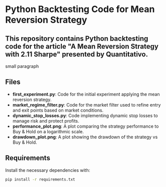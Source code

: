 # Python Backtesting Code for Mean Reversion Strategy

## This repository contains Python backtesting code for the article "A Mean Reversion Strategy with 2.11 Sharpe" presented by Quantitativo. 

small paragraph 

## Files

- **first_experiment.py**: Code for the initial experiment applying the mean reversion strategy.
- **market_regime_filter.py**: Code for the market filter used to refine entry and exit points based on market conditions.
- **dynamic_stop_losses.py**: Code implementing dynamic stop losses to manage risk and protect profits.
- **performance_plot.png**: A plot comparing the strategy performance to Buy & Hold on a logarithmic scale.
- **drawdown_plot.png**: A plot showing the drawdown of the strategy vs Buy & Hold.

## Requirements

Install the necessary dependencies with:

```bash
pip install -r requirements.txt
